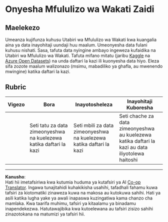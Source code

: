 <!--
CO_OP_TRANSLATOR_METADATA:
{
  "original_hash": "d1781b0b92568ea1d119d0a198b576b4",
  "translation_date": "2025-09-05T15:35:12+00:00",
  "source_file": "7-TimeSeries/1-Introduction/assignment.md",
  "language_code": "sw"
}
-->
# Onyesha Mfululizo wa Wakati Zaidi

## Maelekezo

Umeanza kujifunza kuhusu Utabiri wa Mfululizo wa Wakati kwa kuangalia aina ya data inayohitaji uundaji huu maalum. Umeonyesha data fulani kuhusu nishati. Sasa, tafuta data nyingine ambayo ingeweza kufaidika na Utabiri wa Mfululizo wa Wakati. Tafuta mifano mitatu (jaribu [Kaggle](https://kaggle.com) na [Azure Open Datasets](https://azure.microsoft.com/en-us/services/open-datasets/catalog/?WT.mc_id=academic-77952-leestott)) na unda daftari la kazi ili kuonyesha data hiyo. Eleza sifa zozote maalum walizonazo (msimu, mabadiliko ya ghafla, au mwenendo mwingine) katika daftari la kazi.

## Rubric

| Vigezo  | Bora                                                   | Inayotosheleza                                    | Inayohitaji Kuboresha                                                                  |
| -------- | ------------------------------------------------------ | ------------------------------------------------ | ------------------------------------------------------------------------------------- |
|          | Seti tatu za data zimeonyeshwa na kuelezewa katika daftari la kazi | Seti mbili za data zimeonyeshwa na kuelezewa katika daftari la kazi | Seti chache za data zimeonyeshwa au kuelezewa katika daftari la kazi au data iliyotolewa haitoshi |

---

**Kanusho**:  
Hati hii imetafsiriwa kwa kutumia huduma ya kutafsiri ya AI [Co-op Translator](https://github.com/Azure/co-op-translator). Ingawa tunajitahidi kuhakikisha usahihi, tafadhali fahamu kuwa tafsiri za kiotomatiki zinaweza kuwa na makosa au kutokuwa sahihi. Hati ya asili katika lugha yake ya awali inapaswa kuzingatiwa kama chanzo cha mamlaka. Kwa taarifa muhimu, tafsiri ya kitaalamu ya binadamu inapendekezwa. Hatutawajibika kwa kutoelewana au tafsiri zisizo sahihi zinazotokana na matumizi ya tafsiri hii.